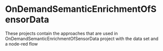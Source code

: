# OnDemandSemanticEnrichmentOfSensorData
These projects contain the approaches that are used in OnDemandSemanticEnrichmentOfSensorData project with the data set and a node-red flow
